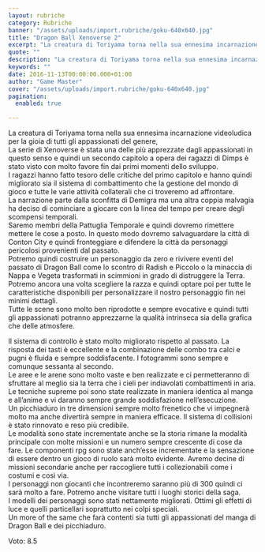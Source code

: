 ```yaml
---
layout: rubriche
category: Rubriche
banner: "/assets/uploads/import.rubriche/goku-640x640.jpg"
title: "Dragon Ball Xenoverse 2"
excerpt: "La creatura di Toriyama torna nella sua ennesima incarnazione videoludica per la gioia di tutti gli appassionati del genere, La serie di Xenoverse è stata una delle più apprezzate dagli appassionati in questo senso e quindi un secondo capitolo a opera dei ragazzi di Dimps è stato visto con molto favore fin dai primi momenti [&hellip"
quote: ""
description: "La creatura di Toriyama torna nella sua ennesima incarnazione videoludica per la gioia di tutti gli appassionati del genere, La serie di Xenoverse è stata una delle più apprezzate dagli appassionati in questo senso e quindi un secondo capitolo a opera dei ragazzi di Dimps è stato visto con molto favore fin dai primi momenti [&hellip"
keywords: ""
date: 2016-11-13T00:00:00.000+01:00
author: "Game Master"
cover: "/assets/uploads/import.rubriche/goku-640x640.jpg"
pagination:
  enabled: true

---
```


La creatura di Toriyama torna nella sua ennesima incarnazione videoludica per la gioia di tutti gli appassionati del genere,  
La serie di Xenoverse è stata una delle più apprezzate dagli appassionati in questo senso e quindi un secondo capitolo a opera dei ragazzi di Dimps è stato visto con molto favore fin dai primi momenti dello sviluppo.  
I ragazzi hanno fatto tesoro delle critiche del primo capitolo e hanno quindi migliorato sia il sistema di combattimento che la gestione del mondo di gioco e tutte le varie attività collaterali che ci troveremo ad affrontare.  
La narrazione parte dalla sconfitta di Demigra ma una altra coppia malvagia ha deciso di cominciare a giocare con la linea del tempo per creare degli scompensi temporali.  
Saremo membri della Pattuglia Temporale e quindi dovremo rimettere mettere le cose a posto. In questo modo dovremo salvaguardare la città di Conton City e quindi fronteggiare e difendere la città da personaggi pericolosi provenienti dal passato.  
Potremo quindi costruire un personaggio da zero e rivivere eventi del passato di Dragon Ball come lo scontro di Radish e Piccolo o la minaccia di Nappa e Vegeta trasformati in scimmioni in grado di distruggere la Terra.  
Potremo ancora una volta scegliere la razza e quindi optare poi per tutte le caratteristiche disponibili per personalizzare il nostro personaggio fin nei minimi dettagli.  
Tutte le scene sono molto ben riprodotte e sempre evocative e quindi tutti gli appassionati potranno apprezzarne la qualità intrinseca sia della grafica che delle atmosfere.  
  
Il sistema di controllo è stato molto migliorato rispetto al passato. La risposta dei tasti è eccellente e la combinazione delle combo tra calci e pugni è fluida e sempre soddisfacente. I fotogrammi sono sempre e comunque sessanta al secondo.  
Le aree e le arene sono molto vaste e ben realizzate e ci permetteranno di sfruttare al meglio sia la terra che i cieli per indiavolati combattimenti in aria.  
Le tecniche supreme poi sono state realizzate in maniera identica al manga e all’anime e vi daranno sempre grande soddisfazione nell’esecuzione.  
Un picchiaduro in tre dimensioni sempre molto frenetico che vi impegnerà molto ma anche divertirà sempre in maniera efficace. Il sistema di collisioni è stato rinnovato e reso più credibile.  
Le modalità sono state incrementate anche se la storia rimane la modalità principale con molte missioni e un numero sempre crescente di cose da fare. Le componenti rpg sono state anch’esse incrementate e la sensazione di essere dentro un gioco di ruolo sarà molto evidente. Avremo decine di missioni secondarie anche per raccogliere tutti i collezionabili come i costumi e così via.  
I personaggi non giocanti che incontreremo saranno più di 300 quindi ci sarà molto a fare. Potremo anche visitare tutti i luoghi storici della saga.  
I modelli dei personaggi sono stati nettamente migliorati. Ottimi gli effetti di luce e quelli particellari soprattutto nei colpi speciali.  
Un more of the same che farà contenti sia tutti gli appassionati del manga di Dragon Ball e dei picchiaduro.

Voto: 8.5